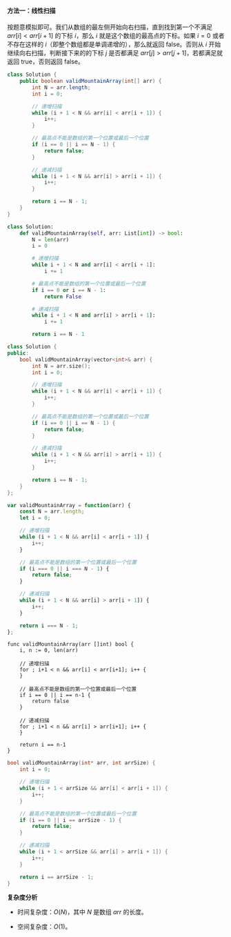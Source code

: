 #### 方法一：线性扫描

按题意模拟即可。我们从数组的最左侧开始向右扫描，直到找到第一个不满足 $\textit{arr}[i] < \textit{arr}[i + 1]$ 的下标 $i$，那么 $i$ 就是这个数组的最高点的下标。如果 $i = 0$ 或者不存在这样的 $i$（即整个数组都是单调递增的），那么就返回 $\text{false}$。否则从 $i$ 开始继续向右扫描，判断接下来的的下标 $j$ 是否都满足 $\textit{arr}[j] > \textit{arr}[j + 1]$，若都满足就返回 $\text{true}$，否则返回 $\text{false}$。

```Java [sol1-Java]
class Solution {
    public boolean validMountainArray(int[] arr) {
        int N = arr.length;
        int i = 0;

        // 递增扫描
        while (i + 1 < N && arr[i] < arr[i + 1]) {
            i++;
        }

        // 最高点不能是数组的第一个位置或最后一个位置
        if (i == 0 || i == N - 1) {
            return false;
        }

        // 递减扫描
        while (i + 1 < N && arr[i] > arr[i + 1]) {
            i++;
        }

        return i == N - 1;
    }
}
```

```Python [sol1-Python3]
class Solution:
    def validMountainArray(self, arr: List[int]) -> bool:
        N = len(arr)
        i = 0

        # 递增扫描
        while i + 1 < N and arr[i] < arr[i + 1]:
            i += 1

        # 最高点不能是数组的第一个位置或最后一个位置
        if i == 0 or i == N - 1:
            return False

        # 递减扫描
        while i + 1 < N and arr[i] > arr[i + 1]:
            i += 1

        return i == N - 1
```

```C++ [sol1-C++]
class Solution {
public:
    bool validMountainArray(vector<int>& arr) {
        int N = arr.size();
        int i = 0;

        // 递增扫描
        while (i + 1 < N && arr[i] < arr[i + 1]) {
            i++;
        }

        // 最高点不能是数组的第一个位置或最后一个位置
        if (i == 0 || i == N - 1) {
            return false;
        }

        // 递减扫描
        while (i + 1 < N && arr[i] > arr[i + 1]) {
            i++;
        }

        return i == N - 1;
    }
};
```

```JavaScript [sol1-JavaScript]
var validMountainArray = function(arr) {
    const N = arr.length;
    let i = 0;

    // 递增扫描
    while (i + 1 < N && arr[i] < arr[i + 1]) {
        i++;
    }

    // 最高点不能是数组的第一个位置或最后一个位置
    if (i === 0 || i === N - 1) {
        return false;
    }

    // 递减扫描
    while (i + 1 < N && arr[i] > arr[i + 1]) {
        i++;
    }

    return i === N - 1;
};
```

```Golang [sol1-Golang]
func validMountainArray(arr []int) bool {
    i, n := 0, len(arr)

    // 递增扫描
    for ; i+1 < n && arr[i] < arr[i+1]; i++ {
    }

    // 最高点不能是数组的第一个位置或最后一个位置
    if i == 0 || i == n-1 {
        return false
    }

    // 递减扫描
    for ; i+1 < n && arr[i] > arr[i+1]; i++ {
    }

    return i == n-1
}
```

```C [sol1-C]
bool validMountainArray(int* arr, int arrSize) {
    int i = 0;

    // 递增扫描
    while (i + 1 < arrSize && arr[i] < arr[i + 1]) {
        i++;
    }

    // 最高点不能是数组的第一个位置或最后一个位置
    if (i == 0 || i == arrSize - 1) {
        return false;
    }

    // 递减扫描
    while (i + 1 < arrSize && arr[i] > arr[i + 1]) {
        i++;
    }

    return i == arrSize - 1;
}
```

**复杂度分析**

* 时间复杂度：$O(N)$，其中 $N$ 是数组 $\textit{arr}$ 的长度。

* 空间复杂度：$O(1)$。